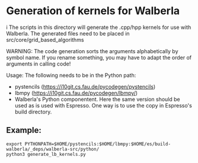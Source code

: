 # Generation of kernels for Walberla
i
The scripts in this directory will generate the .cpp/hpp kernels for use with 
Walberla. The generated files need to be placed in src/core/grid_based_algorithms

WARNING: The code generation sorts the arguments alphabetically by symbol name.
If you rename something, you may have to adapt the order of arguments in calling code!


Usage:
The following needs to be in the Python path:

* pystencils (https://i10git.cs.fau.de/pycodegen/pystencils)
* lbmpy (https://i10git.cs.fau.de/pycodegen/lbmpy/)
* Walberla's Python componentent. Here the same version should be used as is used with Espresso.
One way is to use the copy in Espresso's build directory.

## Example:
```
export PYTHONPATH=$HOME/pystencils:$HOME/lbmpy:$HOME/es/build-walberla/_deps/walberla-src/python/
python3 generate_lb_kernels.py
```
